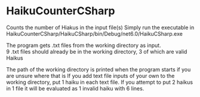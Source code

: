 # HaikuCounterCSharp
Counts the number of Hiakus in the input file(s)
Simply run the executable in HaikuCounterCSharp/HaikuCSharp/bin/Debug/net6.0/HaikuCSharp.exe

The program gets .txt files from the working directory as input.  
9 .txt files should already be in the working directory, 3 of which are valid Haikus

The path of the working directory is printed when the program starts if you are unsure where that is
If you add text file inputs of your own to the working directory, put 1 haiku in each text file.  If you attempt to put 2 haikus in 1 file it will be evaluated as 1 invalid haiku with 6 lines.
